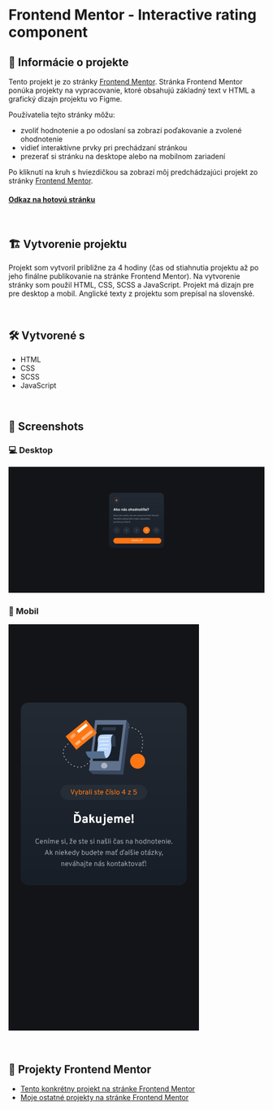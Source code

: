 # Frontend Mentor - Interactive rating component

## 📝 Informácie o projekte

Tento projekt je zo stránky [Frontend Mentor](https://www.frontendmentor.io/challenges/interactive-rating-component-koxpeBUmI). Stránka Frontend Mentor ponúka projekty na vypracovanie, ktoré obsahujú základný text v HTML a grafický dizajn projektu vo Figme.

Používatelia tejto stránky môžu:

- zvoliť hodnotenie a po odoslaní sa zobrazí poďakovanie a zvolené ohodnotenie
- vidieť interaktívne prvky pri prechádzaní stránkou
- prezerať si stránku na desktope alebo na mobilnom zariadení

Po kliknutí na kruh s hviezdičkou sa zobrazí môj predchádzajúci projekt zo stránky [Frontend Mentor](https://www.frontendmentor.io/solutions/my-version-article-preview-component-zB4uukJR93).

#### [Odkaz na hotovú stránku](https://tomasdunik.github.io/frontend-mentor__interactive-rating-component/)

<br/>

## 🏗️ Vytvorenie projektu

<!-- Projekt som vytvoril približne za 5 hodín a 55 minút (čas od stiahnutia projektu až po jeho finálne publikovanie na stránke Frontend Mentor). Použil som HTML,CSS a Sass. Projekt má dizajn pre pre desktop a mobil. Najviac času mi zabralo vytvorenie responzívneho dizajnu. Prvýkrát som robil responzívny dizajn pre tri zariadenia - desktop, tablet a mobil. Anglické texty som upravil na slovenské. -->

Projekt som vytvoril približne za 4 hodiny (čas od stiahnutia projektu až po jeho finálne publikovanie na stránke Frontend Mentor). Na vytvorenie stránky som použil HTML, CSS, SCSS a JavaScript. Projekt má dizajn pre pre desktop a mobil. Anglické texty z projektu som prepísal na slovenské.

<br/>

## 🛠️ Vytvorené s

- HTML
- CSS
- SCSS
- JavaScript

<br/>

## 📸 Screenshots

### 💻 Desktop

![](./images/screenshot-desktop.png)

### 📱 Mobil

![](./images/screenshot-mobil.png)

<br/>

## 🔗 Projekty Frontend Mentor

- [Tento konkrétny projekt na stránke Frontend Mentor](https://www.frontendmentor.io/solutions/my-version-interactive-rating-component-aRiFGLiZ12)
- [Moje ostatné projekty na stránke Frontend Mentor](https://www.frontendmentor.io/profile/WeekendsProgrammer)
